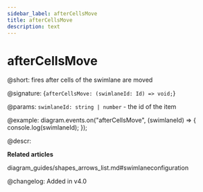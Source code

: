 ```yaml
---
sidebar_label: afterCellsMove
title: afterCellsMove 
description: text
---
```


# afterCellsMove

@short: fires after cells of the swimlane are moved

@signature: {`afterCellsMove: (swimlaneId: Id) => void;`}

@params:
`swimlaneId: string | number` - the id of the item

@example:
diagram.events.on("afterCellsMove", (swimlaneId) => {
    console.log(swimlaneId);
});

@descr:

**Related articles**

diagram_guides/shapes_arrows_list.md#swimlaneconfiguration

@changelog:
Added in v4.0
